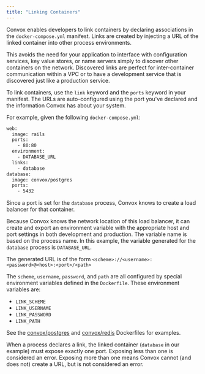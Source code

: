 ```yaml
---
title: "Linking Containers"
---
```


Convox enables developers to link containers by declaring associations in the `docker-compose.yml` manifest. Links are created by injecting a URL of the linked container into other process environments.

This avoids the need for your application to interface with configuration services, key value stores, or name servers simply to discover other containers on the network. Discovered links are perfect for inter-container communication within a VPC or to have a development service that is discovered just like a production service.

To link containers, use the `link` keyword and the `ports` keyword in your manifest. The URLs are auto-configured using the port you've declared and the information Convox has about your system.

For example, given the following `docker-compose.yml`:

```bash
web:
  image: rails
  ports:
    - 80:80
  environment:
    - DATABASE_URL
  links:
    - database
database:
  image: convox/postgres
  ports:
    - 5432
```

Since a port is set for the `database` process, Convox knows to create a load balancer for that container.

Because Convox knows the network location of this load balancer, it can create and export an environment variable with the appropriate host and port settings in both development and production. The variable name is based on the process name. In this example, the variable generated for the `database` process is `DATABASE_URL`.

The generated URL is of the form `<scheme>://<username>:<password>@<host>:<port>/<path>`

The `scheme`, `username`, `password`, and `path` are all configured by special environment
variables defined in the `Dockerfile`. These environment variables are:

* `LINK_SCHEME`
* `LINK_USERNAME`
* `LINK_PASSWORD`
* `LINK_PATH`

See the [convox/postgres](https://github.com/convox/postgres/blob/497d14d4ef0b7e5c176cbf9c5c0e4063b81d0f03/Dockerfile#L15-L17) and [convox/redis](https://github.com/convox/redis/blob/9b56f5553ce6dd0a2f72d76b752f1dded287f109/Dockerfile#L10-L13) Dockerfiles for examples.

When a process declares a link, the linked container (`database` in our example) must expose exactly one port. Exposing less than one is considered an error. Exposing more than one means Convox cannot (and does not) create a URL, but is not considered an error.

